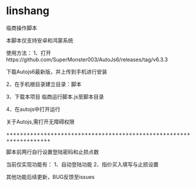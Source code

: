 # linshang
临商操作脚本

本脚本仅支持安卓和鸿蒙系统

使用方法：
1、打开https://github.com/SuperMonster003/AutoJs6/releases/tag/v6.3.3
  
  下载Autojs6最新版，并上传到手机进行安装

2、在手机根目录建立目录：脚本

3、下载本项目 临商运行脚本.js至脚本目录

4、在autojs中打开运行

关于Autojs,需打开无障碍权限

+++++++++++++++++++++++++++++++++++++++++++++++++++++++++++++++++++

脚本前两行自行设置登陆密码和止损点数

当前仅实现功能有：
1、自动登陆功能
2、指价买入填写与止损设置

其他功能后续更新，BUG反馈至issues
